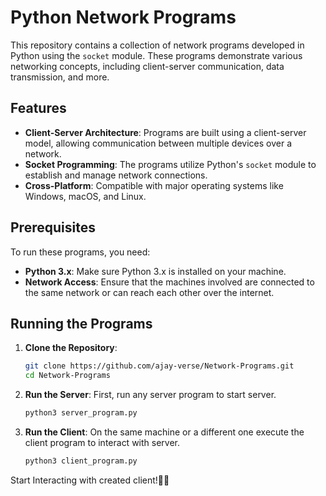 # Python Network Programs

This repository contains a collection of network programs developed in Python using the `socket` module. These programs demonstrate various networking concepts, including client-server communication, data transmission, and more.

## Features

- **Client-Server Architecture**: Programs are built using a client-server model, allowing communication between multiple devices over a network.
- **Socket Programming**: The programs utilize Python's `socket` module to establish and manage network connections.
- **Cross-Platform**: Compatible with major operating systems like Windows, macOS, and Linux.

## Prerequisites

To run these programs, you need:

- **Python 3.x**: Make sure Python 3.x is installed on your machine.
- **Network Access**: Ensure that the machines involved are connected to the same network or can reach each other over the internet.

## Running the Programs

1. **Clone the Repository**:
   ```bash
   git clone https://github.com/ajay-verse/Network-Programs.git
   cd Network-Programs
   ```
3. **Run the Server**:
First, run any server program to start server.
   ```bash
   python3 server_program.py
   ```
4. **Run the Client**:
On the same machine or a different one execute the client program to interact with server.
   ```bash
   python3 client_program.py
   ```

Start Interacting with created client!🥳🥳
